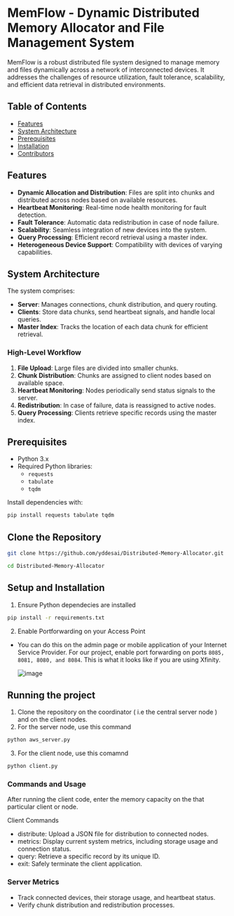 # MemFlow - Dynamic Distributed Memory Allocator and File Management System

MemFlow is a robust distributed file system designed to manage memory and files dynamically across a network of interconnected devices. It addresses the challenges of resource utilization, fault tolerance, scalability, and efficient data retrieval in distributed environments.

## Table of Contents
- [Features](#features)
- [System Architecture](#system-architecture)
- [Prerequisites](#prerequisites)
- [Installation](#installation)
- [Contributors](#contributors)

## Features
- **Dynamic Allocation and Distribution**: Files are split into chunks and distributed across nodes based on available resources.
- **Heartbeat Monitoring**: Real-time node health monitoring for fault detection.
- **Fault Tolerance**: Automatic data redistribution in case of node failure.
- **Scalability**: Seamless integration of new devices into the system.
- **Query Processing**: Efficient record retrieval using a master index.
- **Heterogeneous Device Support**: Compatibility with devices of varying capabilities.

## System Architecture
The system comprises:
- **Server**: Manages connections, chunk distribution, and query routing.
- **Clients**: Store data chunks, send heartbeat signals, and handle local queries.
- **Master Index**: Tracks the location of each data chunk for efficient retrieval.

### High-Level Workflow
1. **File Upload**: Large files are divided into smaller chunks.
2. **Chunk Distribution**: Chunks are assigned to client nodes based on available space.
3. **Heartbeat Monitoring**: Nodes periodically send status signals to the server.
4. **Redistribution**: In case of failure, data is reassigned to active nodes.
5. **Query Processing**: Clients retrieve specific records using the master index.

## Prerequisites
- Python 3.x
- Required Python libraries:
  - `requests`
  - `tabulate`
  - `tqdm`

Install dependencies with:
```bash
pip install requests tabulate tqdm
```

## Clone the Repository 
```bash
git clone https://github.com/yddesai/Distributed-Memory-Allocator.git
```
```bash
cd Distributed-Memory-Allocator
```

## Setup and Installation 
1. Ensure Python dependecies are installed 
```bash 
pip install -r requirements.txt
```
2. Enable Portforwarding on your Access Point
- You can do this on the admin page or mobile application of your Internet Service Provider.
  For our project, enable port forwarding on ports ```8085, 8081, 8080, and 8084```. 
  This is what it looks like if you are using Xfinity.

  ![image](https://github.com/user-attachments/assets/621aa59d-f1f3-48a8-8728-8f39d997328c)


## Running the project 
1. Clone the repository on the coordinator ( i.e the central server node ) and  on the client nodes. 
2. For the server node, use this command
```bash 
python aws_server.py
```
3. For the client node, use this comamnd
```bash 
python client.py
```

### Commands and Usage
After running the client code, enter the memory capacity on the that particular client or node.

Client Commands
- distribute: Upload a JSON file for distribution to connected nodes.
- metrics: Display current system metrics, including storage usage and connection status.
- query: Retrieve a specific record by its unique ID.
- exit: Safely terminate the client application.
### Server Metrics
- Track connected devices, their storage usage, and heartbeat status.
- Verify chunk distribution and redistribution processes.
